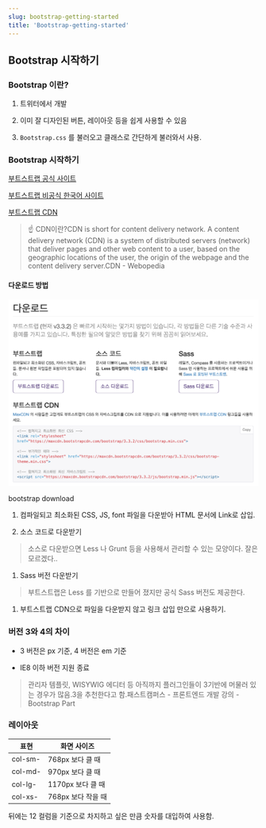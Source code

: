 ```yaml
---
slug: bootstrap-getting-started
title: 'Bootstrap-getting-started'
---
```


## Bootstrap 시작하기

### Bootstrap 이란?

1. 트위터에서 개발

1. 이미 잘 디자인된 버튼, 레이아웃 등을 쉽게 사용할 수 있음

1. `Bootstrap.css` 를 불러오고 클래스로 간단하게 불러와서 사용.

### Bootstrap 시작하기

[부트스트랩 공식 사이트](https://getbootstrap.com/)

[부트스트랩 비공식 한국어 사이트](http://bootstrapk.com/)

[부트스트랩 CDN](https://www.bootstrapcdn.com/)

> ☝️ CDN이란?CDN is short for content delivery network. A content delivery network (CDN) is a system of distributed servers (network) that deliver pages and other web content to a user, based on the geographic locations of the user, the origin of the webpage and the content delivery server.CDN - Webopedia

#### 다운로드 방법

![bootstrap-getting-started-image-0](images/bootstrap-getting-started-image-0.png)

bootstrap download

1. 컴파일되고 최소화된 CSS, JS, font 파일을 다운받아 HTML 문서에 Link로 삽입.

1. 소스 코드로 다운받기

> 소스로 다운받으면 Less 나 Grunt 등을 사용해서 관리할 수 있는 모양이다. 잘은 모르겠다..

1. Sass 버전 다운받기

> 부트스트랩은 Less 를 기반으로 만들어 졌지만 공식 Sass 버전도 제공한다.

1. 부트스트랩 CDN으로 파일을 다운받지 않고 링크 삽입 만으로 사용하기.

### 버전 3와 4의 차이

- 3 버전은 px 기준, 4 버전은 em 기준

- IE8 이하 버전 지원 종료

> 관리자 템플릿, WISYWIG 에디터 등 아직까지 플러그인들이 3기반에 머물러 있는 경우가 많음.3을 추천한다고 함.패스트캠퍼스 - 프론트엔드 개발 강의 - Bootstrap Part

### 레이아웃

| 표현    | 화면 사이즈        |
| ------- | ------------------ |
| col-sm- | 768px 보다 클 때   |
| col-md- | 970px 보다 클 때   |
| col-lg- | 1170px 보다 클 때  |
| col-xs- | 768px 보다 작을 때 |

뒤에는 12 컬럼을 기준으로 차지하고 싶은 만큼 숫자를 대입하여 사용함.
